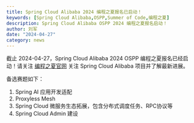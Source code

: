 ```yaml
---
title: Spring Cloud Alibaba 2024 编程之夏报名已启动！
keywords: [Spring Cloud Alibaba,OSPP,Summer of Code,编程之夏]
description: Spring Cloud Alibaba OSPP 2024 编程之夏报名启动！
author: 刘军
date: "2024-04-27"
category: news
---
```


截止 2024-04-27，Spring Cloud Alibaba 2024 OSPP 编程之夏报名已经启动！请关注 [编程之夏官网](https://summer-ospp.ac.cn/org/orgdetail/470497a3-dbd2-4780-8ca5-035d62ffedae?lang=zh) 关注 Spring Cloud Alibaba 项目并了解最新进展。


备选赛题如下：
1. Spring AI 应用开发适配
2. Proxyless Mesh
3. Spring Cloud 微服务生态拓展，包含分布式调度任务、RPC协议等
4. Spring Cloud Admin 建设